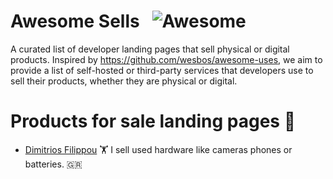 # Awesome Sells &nbsp; ![Awesome](https://awesome.re/badge.svg)

A curated list of developer landing pages that sell physical or digital products. Inspired by https://github.com/wesbos/awesome-uses, we aim to provide a list of self-hosted or third-party services that developers use to sell their products, whether they are physical or digital.

# Products for sale landing pages 🛒

<!-- contributors -->

- [Dimitrios Filippou](https://jimfilippou.com/sells) 🏋️ I sell used hardware like cameras phones or batteries. 🇬🇷
